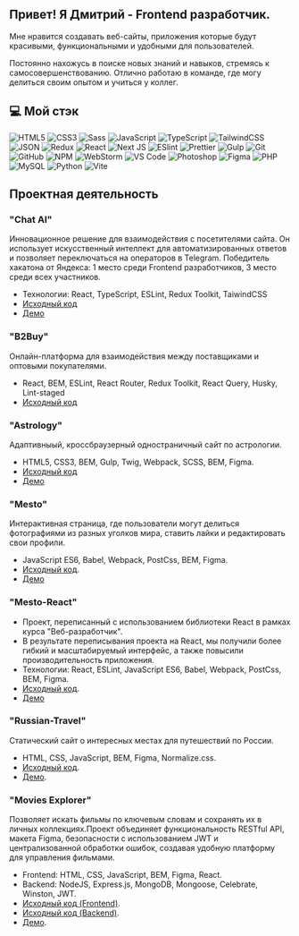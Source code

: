## Привет! Я Дмитрий - Frontend разработчик.
Мне нравится создавать веб-сайты, приложения которые будут красивыми, функциональными и удобными для пользователей.
<br />

Постоянно нахожусь в поиске новых знаний и навыков, стремясь к самосовершенствованию. Отлично работаю в команде, где могу делиться своим опытом и учиться у коллег.


## 💻 Мой стэк
![HTML5](https://img.shields.io/badge/-HTML5-%23E44D27?style=flat-square&logo=html5&logoColor=%23ffffff) 
![CSS3](https://img.shields.io/badge/-CSS3-%231572B6?style=flat-square&logo=css3) 
![Sass](https://img.shields.io/badge/-Sass-%23CC6699?style=flat-square&logo=sass&logoColor=%23ffffff) 
![JavaScript](https://img.shields.io/badge/-JavaScript-%23F7DF1C?style=flat-square&logo=javascript&logoColor=%23ffffff) 
![TypeScript](https://img.shields.io/badge/typescript-%23007ACC.svg?style=for-the-badge&logo=typescript&logoColor=white)
![TailwindCSS](https://img.shields.io/badge/tailwindcss-%2338B2AC.svg?style=for-the-badge&logo=tailwind-css&logoColor=white)
![JSON](https://img.shields.io/badge/-JSON-%23000000?style=flat-square&logo=json)
![Redux](https://img.shields.io/badge/redux-%23593d88.svg?style=for-the-badge&logo=redux&logoColor=white)
![React](https://img.shields.io/badge/react-%2320232a.svg?style=for-the-badge&logo=react&logoColor=%2361DAFB)
![Next JS](https://img.shields.io/badge/Next-black?style=for-the-badge&logo=next.js&logoColor=white)
![ESlint](https://img.shields.io/badge/-ESLint-%234B32C3?style=flat-square&logo=eslint) 
![Prettier](https://img.shields.io/badge/-Prettier-%23F7B93E?style=flat-square&logo=prettier&logoColor=%23ffffff) 
![Gulp](https://img.shields.io/badge/-Gulp-%23CF4647?style=flat-square&logo=gulp&logoColor=%23ffffff) 
![Git](https://img.shields.io/badge/-Git-%23F05032?style=flat-square&logo=git&logoColor=%23ffffff) 
![GitHub](https://img.shields.io/badge/-GitHub-%23181717?style=flat-square&logo=github) 
![NPM](https://img.shields.io/badge/-NPM-%23CB3837?style=flat-square&logo=npm) 
![WebStorm](https://img.shields.io/badge/webstorm-143?style=for-the-badge&logo=webstorm&logoColor=white&color=black)
![VS Code](https://img.shields.io/badge/-VSCode-%23007ACC?style=flat-square&logo=visual-studio-code)
![Photoshop](https://img.shields.io/badge/-Photoshop-%2326C9FF?style=flat-square&logo=adobe-photoshop&logoColor=%23ffffff)
![Figma](https://img.shields.io/badge/figma-%23F24E1E.svg?style=for-the-badge&logo=figma&logoColor=white)
![PHP](https://img.shields.io/badge/php-%23777BB4.svg?style=for-the-badge&logo=php&logoColor=white)
![MySQL](https://img.shields.io/badge/mysql-%2300f.svg?style=for-the-badge&logo=mysql&logoColor=white)
![Python](https://img.shields.io/badge/python-3670A0?style=for-the-badge&logo=python&logoColor=ffdd54)
![Vite](https://img.shields.io/badge/vite-%23646CFF.svg?style=for-the-badge&logo=vite&logoColor=white)

## Проектная деятельность

### "Chat AI"
Инновационное решение для взаимодействия с посетителями сайта. Он использует искусственный интеллект для автоматизированных ответов и позволяет переключаться на операторов в Telegram. Победитель хакатона от Яндекса: 1 место среди Frontend разработчиков, 3 место среди всех участников.
- Технологии: React, TypeScript, ESLint, Redux Toolkit, TaiwindCSS
- [Исходный код](https://github.com/vink-bot/frontend)
- [Демо](http://hackathon.zapto.org/)

### "B2Buy"
Онлайн-платформа для взаимодействия между поставщиками и оптовыми покупателями.
- React, BEM, ESLint, React Router, Redux Toolkit, React Query, Husky, Lint-staged
- [Исходный код](https://github.com/b2b-marketplace/b2b-marketplace-frontend)

### "Astrology" 
Адаптивныый, кроссбраузерный одностраничный сайт по астрологии.
- HTML5, CSS3, BEM, Gulp, Twig, Webpack, SCSS, BEM, Figma.
- [Исходный код](https://github.com/TIPDMR/Astro-html-template)
- [Демо](https://tipdmr.github.io/Astro-html-template/)

### "Mesto"
Интерактивная страница, где пользователи могут делиться фотографиями из разных уголков мира, ставить лайки и редактировать свои профили.
- JavaScript ES6, Babel, Webpack, PostCss, BEM, Figma.
- [Исходный код](https://github.com/TIPDMR/mesto).
- [Демо](https://tipdmr.github.io/mesto/)

### "Mesto-React"
- Проект, переписанный с использованием библиотеки React в рамках курса "Веб-разработчик".
- В результате переписывания проекта на React, мы получили более гибкий и масштабируемый интерфейс, а также повысили производительность приложения.
- Технологии: React, ESLint, JavaScript ES6, Babel, Webpack, PostCss, BEM, Figma.
- [Исходный код](https://github.com/TIPDMR/mesto-react).
- [Демо](https://tipdmr.github.io/mesto-react/)

### "Russian-Travel"
Статический сайт о интересных местах для путешествий по России.
-  HTML, CSS, JavaScript, BEM, Figma, Normalize.css.
- [Исходный код](https://github.com/TIPDMR/russian-travel).
- [Демо](https://tipdmr.github.io/russian-travel/).

### "Movies Explorer"
  Позволяет искать фильмы по ключевым словам и сохранять их в личных коллекциях.Проект объединяет функциональность RESTful API, макета Figma, безопасности с использованием JWT и централизованной обработки ошибок, создавая удобную платформу для управления фильмами.
- Frontend: HTML, CSS, JavaScript, BEM, Figma, React.
- Backend: NodeJS, Express.js, MongoDB, Mongoose, Celebrate, Winston, JWT.
- [Исходный код (Frontend)](https://github.com/TIPDMR/movies-explorer-frontend).
- [Исходный код (Backend)](https://github.com/TIPDMR/movies-explorer-api).
- [Демо](https://movies.best-mesto.ru/).
